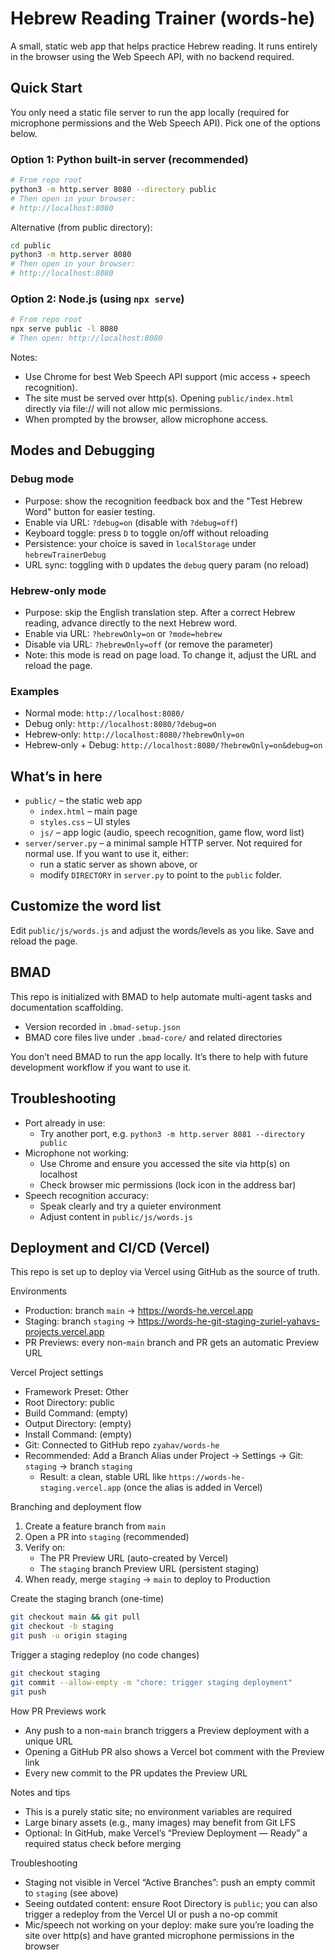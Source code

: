 # Hebrew Reading Trainer (words-he)

A small, static web app that helps practice Hebrew reading. It runs entirely in the browser using the Web Speech API, with no backend required.

## Quick Start

You only need a static file server to run the app locally (required for microphone permissions and the Web Speech API). Pick one of the options below.

### Option 1: Python built-in server (recommended)

```bash
# From repo root
python3 -m http.server 8080 --directory public
# Then open in your browser:
# http://localhost:8080
```

Alternative (from public directory):

```bash
cd public
python3 -m http.server 8080
# Then open in your browser:
# http://localhost:8080
```


### Option 2: Node.js (using `npx serve`)

```bash
# From repo root
npx serve public -l 8080
# Then open: http://localhost:8080
```

Notes:
- Use Chrome for best Web Speech API support (mic access + speech recognition).
- The site must be served over http(s). Opening `public/index.html` directly via file:// will not allow mic permissions.
- When prompted by the browser, allow microphone access.


## Modes and Debugging

### Debug mode
- Purpose: show the recognition feedback box and the "Test Hebrew Word" button for easier testing.
- Enable via URL: `?debug=on` (disable with `?debug=off`)
- Keyboard toggle: press `D` to toggle on/off without reloading
- Persistence: your choice is saved in `localStorage` under `hebrewTrainerDebug`
- URL sync: toggling with `D` updates the `debug` query param (no reload)

### Hebrew‑only mode
- Purpose: skip the English translation step. After a correct Hebrew reading, advance directly to the next Hebrew word.
- Enable via URL: `?hebrewOnly=on` or `?mode=hebrew`
- Disable via URL: `?hebrewOnly=off` (or remove the parameter)
- Note: this mode is read on page load. To change it, adjust the URL and reload the page.

### Examples
- Normal mode: `http://localhost:8080/`
- Debug only: `http://localhost:8080/?debug=on`
- Hebrew‑only: `http://localhost:8080/?hebrewOnly=on`
- Hebrew‑only + Debug: `http://localhost:8080/?hebrewOnly=on&debug=on`

## What’s in here

- `public/` – the static web app
  - `index.html` – main page
  - `styles.css` – UI styles
  - `js/` – app logic (audio, speech recognition, game flow, word list)
- `server/server.py` – a minimal sample HTTP server. Not required for normal use. If you want to use it, either:
  - run a static server as shown above, or
  - modify `DIRECTORY` in `server.py` to point to the `public` folder.

## Customize the word list

Edit `public/js/words.js` and adjust the words/levels as you like. Save and reload the page.

## BMAD

This repo is initialized with BMAD to help automate multi-agent tasks and documentation scaffolding.
- Version recorded in `.bmad-setup.json`
- BMAD core files live under `.bmad-core/` and related directories

You don’t need BMAD to run the app locally. It’s there to help with future development workflow if you want to use it.

## Troubleshooting

- Port already in use:
  - Try another port, e.g. `python3 -m http.server 8081 --directory public`
- Microphone not working:
  - Use Chrome and ensure you accessed the site via http(s) on localhost
  - Check browser mic permissions (lock icon in the address bar)
- Speech recognition accuracy:
  - Speak clearly and try a quieter environment
  - Adjust content in `public/js/words.js`

## Deployment and CI/CD (Vercel)

This repo is set up to deploy via Vercel using GitHub as the source of truth.

Environments
- Production: branch `main` → https://words-he.vercel.app
- Staging: branch `staging` → https://words-he-git-staging-zuriel-yahavs-projects.vercel.app
- PR Previews: every non-`main` branch and PR gets an automatic Preview URL

Vercel Project settings
- Framework Preset: Other
- Root Directory: public
- Build Command: (empty)
- Output Directory: (empty)
- Install Command: (empty)
- Git: Connected to GitHub repo `zyahav/words-he`
- Recommended: Add a Branch Alias under Project → Settings → Git: `staging` → branch `staging`
  - Result: a clean, stable URL like `https://words-he-staging.vercel.app` (once the alias is added in Vercel)

Branching and deployment flow
1) Create a feature branch from `main`
2) Open a PR into `staging` (recommended)
3) Verify on:
   - The PR Preview URL (auto-created by Vercel)
   - The `staging` branch Preview URL (persistent staging)
4) When ready, merge `staging` → `main` to deploy to Production

Create the staging branch (one-time)
```bash
git checkout main && git pull
git checkout -b staging
git push -u origin staging
```

Trigger a staging redeploy (no code changes)
```bash
git checkout staging
git commit --allow-empty -m "chore: trigger staging deployment"
git push
```

How PR Previews work
- Any push to a non-`main` branch triggers a Preview deployment with a unique URL
- Opening a GitHub PR also shows a Vercel bot comment with the Preview link
- Every new commit to the PR updates the Preview URL

Notes and tips
- This is a purely static site; no environment variables are required
- Large binary assets (e.g., many images) may benefit from Git LFS
- Optional: In GitHub, make Vercel’s “Preview Deployment — Ready” a required status check before merging

Troubleshooting
- Staging not visible in Vercel “Active Branches”: push an empty commit to `staging` (see above)
- Seeing outdated content: ensure Root Directory is `public`; you can also trigger a redeploy from the Vercel UI or push a no-op commit
- Mic/speech not working on your deploy: make sure you’re loading the site over http(s) and have granted microphone permissions in the browser

